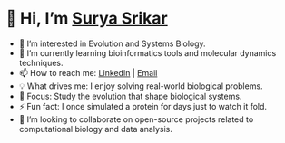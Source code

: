 # 👋 Hi, I’m [Surya Srikar](https://github.com/kssrikar4 )

- 👀 I’m interested in Evolution and Systems Biology.
- 🌱 I’m currently learning bioinformatics tools and molecular dynamics techniques.
- 📫 How to reach me: [LinkedIn](https://www.linkedin.com/in/surya-srikar-a2a798290/) | [Email](mailto:kssrikar4@example.com)
- 💡 What drives me: I enjoy solving real-world biological problems.
- 🎯 Focus: Study the evolution that shape biological systems.
- ⚡ Fun fact: I once simulated a protein for days just to watch it fold.
-  💞️ I’m looking to collaborate on open-source projects related to computational biology and data analysis.

<!---
kssrikar4/kssrikar4 is a ✨ special ✨ repository because its `README.md` (this file) appears on your GitHub profile.
You can click the Preview link to take a look at your changes.
--->
